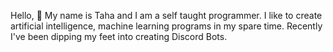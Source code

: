 Hello, 👋 My name is Taha and I am a self taught programmer.
I like to create artificial intelligence, machine learning programs in my spare time.
Recently I've been dipping my feet into creating Discord Bots.


<!---
TahaHaza00/TahaHaza00 is a ✨ special ✨ repository because its `README.md` (this file) appears on your GitHub profile.
You can click the Preview link to take a look at your changes.
--->
